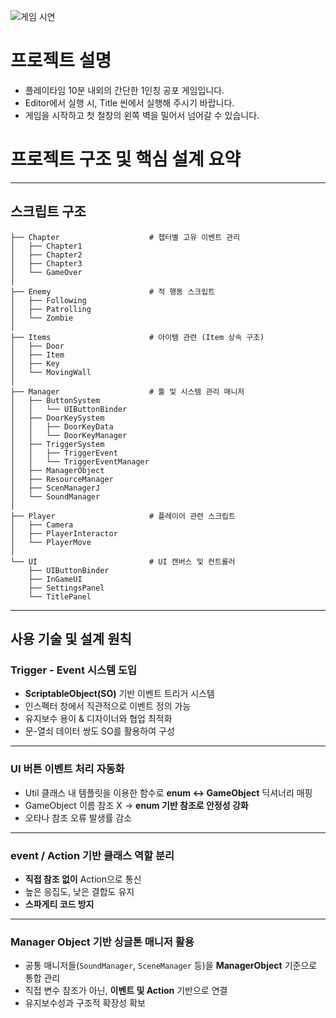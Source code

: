 ![게임 시연](https://github.com/JuYongWoo/Tunnel_Public/blob/main/README/Tunnel_GIF.gif)


# 프로젝트 설명
- 플레이타임 10분 내외의 간단한 1인칭 공포 게임입니다.
- Editor에서 실행 시, Title 씬에서 실행해 주시기 바랍니다.
- 게임을 시작하고 첫 철창의 왼쪽 벽을 밀어서 넘어갈 수 있습니다.

# 프로젝트 구조 및 핵심 설계 요약

---

## 스크립트 구조

```
├── Chapter                    # 챕터별 고유 이벤트 관리
│   ├── Chapter1
│   ├── Chapter2
│   ├── Chapter3
│   └── GameOver
│
├── Enemy                      # 적 행동 스크립트
│   ├── Following
│   ├── Patrolling
│   └── Zombie
│
├── Items                      # 아이템 관련 (Item 상속 구조)
│   ├── Door
│   ├── Item
│   ├── Key
│   └── MovingWall
│
├── Manager                    # 툴 및 시스템 관리 매니저
│   ├── ButtonSystem
│   │   └── UIButtonBinder
│   ├── DoorKeySystem
│   │   ├── DoorKeyData
│   │   └── DoorKeyManager
│   ├── TriggerSystem
│   │   ├── TriggerEvent
│   │   └── TriggerEventManager
│   ├── ManagerObject
│   ├── ResourceManager
│   ├── ScenManagerJ
│   └── SoundManager
│
├── Player                     # 플레이어 관련 스크립트
│   ├── Camera
│   ├── PlayerInteractor
│   └── PlayerMove
│
└── UI                         # UI 캔버스 및 컨트롤러
    ├── UIButtonBinder
    ├── InGameUI
    ├── SettingsPanel
    └── TitlePanel
```

---

## 사용 기술 및 설계 원칙

### **Trigger - Event 시스템 도입**
- **ScriptableObject(SO)** 기반 이벤트 트리거 시스템
- 인스펙터 창에서 직관적으로 이벤트 정의 가능
- 유지보수 용이 & 디자이너와 협업 최적화
- 문-열쇠 데이터 쌍도 SO를 활용하여 구성

---

### **UI 버튼 이벤트 처리 자동화**
- Util 클래스 내 템플릿을 이용한 함수로 **enum ↔ GameObject** 딕셔너리 매핑
- GameObject 이름 참조 X → **enum 기반 참조로 안정성 강화**
- 오타나 참조 오류 발생률 감소

---

### **event / Action 기반 클래스 역할 분리**
- **직접 참조 없이** Action으로 통신
- 높은 응집도, 낮은 결합도 유지
- **스파게티 코드 방지**

---

### **Manager Object 기반 싱글톤 매니저 활용**
- 공통 매니저들(`SoundManager`, `SceneManager` 등)을 **ManagerObject** 기준으로 통합 관리
- 직접 변수 참조가 아닌, **이벤트 및 Action** 기반으로 연결
- 유지보수성과 구조적 확장성 확보
